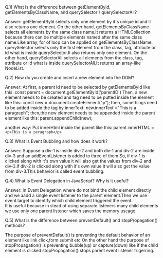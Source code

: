 Q.1) What is the difference between getElementById, getElementsByClassName, and querySelector / querySelectorAll?

Answer:
getElementById selects only one element by it's unique id and it also returns one element.
On the other hand, getElementsByClassName selects all elements by the same class name.It returns a HTMLCollection because there can be multiple elements named after the same class name.Like array, for of loop can be applied on getElementsByClassName.
querySelector selects only the first element from the class, tag, attribute or id what is inside querySelector.It also returns only one element.
On the other hand, querySelectorAll selects all elements  from the class, tag, attribute or id what is inside querySelectorAll.It returns an array-like NodeList.


Q.2) How do you create and insert a new element into the DOM?

Answer:
At first, a parent Id need to be selected by getElementsById like this:
const parent = document.getElementById('parentID')
Then, a new element needs to be created and tag need to be putted inside the element like this:
const new = document.createElement("p");
then, somethings need to be added inside the tag by innerText:
new.innerText ="This is a paragraph";
then,the new element needs to be appended inside the parent element like this:
parent.appendChild(new);

another way:
Put innerHtml inside the parent like this:
parent.innerHTML = `<p>This is a peragraph</p>`


Q.3) What is Event Bubbling and how does it work?

Answer:
Suppose a div-1 is inside div-2 and both div-1 and div-2 are inside div-3 and an addEventListener  is added to three of them.So, if div-1 is clicked along with it's own value it will also get the values from div-2 and div-3.If div-2 is clicked along with it's own value it will also get the value from div-3.This behavior is called event bubbling.


Q.4) What is Event Delegation in JavaScript? Why is it useful?

Answer:
In Event Delegation where do not bind the child element directly and we aadd a single event listener to the parent element.Then we use event.target to identify which child element triggered the event.  
It is useful because in stead of using separate listeners many child elements we use only one parent listener which saves the memory useage.


Q.5) What is the difference between preventDefault() and stopPropagation() methods?

The purpose of preventDefault() is preventing the default behavior of an element like link click,form submit etc
On the other hand the purpose of stopPropagation() is preventing bubble(up) or capture(down) like if the child element is clicked stopPropagation() stops parent event listener trigerring.


